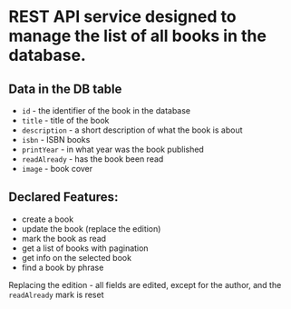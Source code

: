 # REST API service designed to manage the list of all books in the database.

## Data in the DB table
- ```id``` - the identifier of the book in the database
- ```title``` - title of the book
- ```description``` - a short description of what the book is about
- ```isbn``` - ISBN books
- ```printYear``` - in what year was the book published
- ```readAlready``` - has the book been read
- ```image``` - book cover

## Declared Features:
- create a book
- update the book (replace the edition)
- mark the book as read
- get a list of books with pagination
- get info on the selected book
- find a book by phrase

Replacing the edition - all fields are edited, except for the author, and the ```readAlready``` mark is reset
